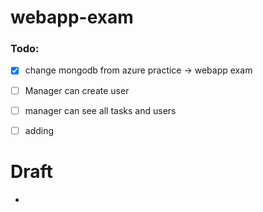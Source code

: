 # webapp-exam

### Todo:
 * [x] change mongodb from azure practice -> webapp exam
 * [ ] Manager can create user
 * [ ] manager can see all tasks and users
 * [ ] adding 



# Draft
* 
